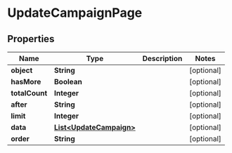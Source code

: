 
# UpdateCampaignPage

## Properties
Name | Type | Description | Notes
------------ | ------------- | ------------- | -------------
**object** | **String** |  |  [optional]
**hasMore** | **Boolean** |  |  [optional]
**totalCount** | **Integer** |  |  [optional]
**after** | **String** |  |  [optional]
**limit** | **Integer** |  |  [optional]
**data** | [**List&lt;UpdateCampaign&gt;**](UpdateCampaign.md) |  |  [optional]
**order** | **String** |  |  [optional]



